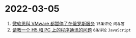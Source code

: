 # 2022-03-05

1. [微软思科 VMware 都暂停了在俄罗斯服务](https://www.v2ex.com/t/838113) `15条评论` `问与答`
1. [请教一个 H5 和 PC 上的程序通讯的问题](https://www.v2ex.com/t/838119) `6条评论` `JavaScript`
